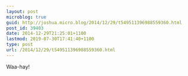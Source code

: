 ```yaml
---
layout: post
microblog: true
guid: http://joshua.micro.blog/2014/12/29/t549511396988559360.html
post_id: 39403
date: 2014-12-29T21:25:01+1100
lastmod: 2019-07-30T17:41:40+1100
type: post
url: /2014/12/29/t549511396988559360.html
---
```

Waa-hay!
